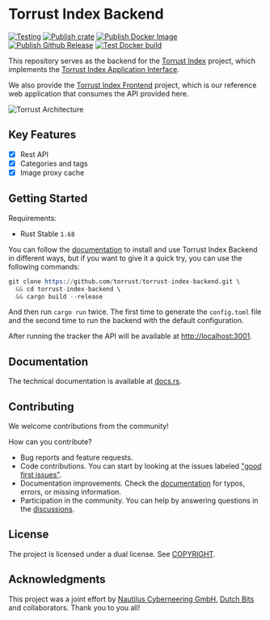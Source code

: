 # Torrust Index Backend

[![Testing](https://github.com/torrust/torrust-index-backend/actions/workflows/testing.yaml/badge.svg)](https://github.com/torrust/torrust-index-backend/actions/workflows/testing.yaml) [![Publish crate](https://github.com/torrust/torrust-index-backend/actions/workflows/publish_crate.yml/badge.svg)](https://github.com/torrust/torrust-index-backend/actions/workflows/publish_crate.yml) [![Publish Docker Image](https://github.com/torrust/torrust-index-backend/actions/workflows/publish_docker_image.yml/badge.svg)](https://github.com/torrust/torrust-index-backend/actions/workflows/publish_docker_image.yml) [![Publish Github Release](https://github.com/torrust/torrust-index-backend/actions/workflows/release.yml/badge.svg)](https://github.com/torrust/torrust-index-backend/actions/workflows/release.yml) [![Test Docker build](https://github.com/torrust/torrust-index-backend/actions/workflows/test_docker.yml/badge.svg)](https://github.com/torrust/torrust-index-backend/actions/workflows/test_docker.yml)

This repository serves as the backend for the [Torrust Index](https://github.com/torrust/torrust-index) project, which implements the [Torrust Index Application Interface](https://github.com/torrust/torrust-index-api-lib).

We also provide the [Torrust Index Frontend](https://github.com/torrust/torrust-index-frontend) project, which is our reference web application that consumes the API provided here.

![Torrust Architecture](https://raw.githubusercontent.com/torrust/.github/main/img/torrust-architecture.webp)

## Key Features

* [X] Rest API
* [X] Categories and tags
* [X] Image proxy cache

## Getting Started

Requirements:

* Rust Stable `1.68`

You can follow the [documentation](https://docs.rs/torrust-index-backend) to install and use Torrust Index Backend in different ways, but if you want to give it a quick try, you can use the following commands:

```s
git clone https://github.com/torrust/torrust-index-backend.git \
  && cd torrust-index-backend \
  && cargo build --release
```

And then run `cargo run` twice. The first time to generate the `config.toml` file and the second time to run the backend with the default configuration.

After running the tracker the API will be available at <http://localhost:3001>.

## Documentation

The technical documentation is available at [docs.rs](https://docs.rs/torrust-index-backend).

## Contributing

We welcome contributions from the community!

How can you contribute?

* Bug reports and feature requests.
* Code contributions. You can start by looking at the issues labeled ["good first issues"](https://github.com/torrust/torrust-index-backend/issues?q=is%3Aissue+is%3Aopen+label%3A%22good+first+issue%22).
* Documentation improvements. Check the [documentation](torrust-index-backend) for typos, errors, or missing information.
* Participation in the community. You can help by answering questions in the [discussions](https://github.com/torrust/torrust-index-backend/discussions).

## License

The project is licensed under a dual license. See [COPYRIGHT](./COPYRIGHT).

## Acknowledgments

This project was a joint effort by [Nautilus Cyberneering GmbH](https://nautilus-cyberneering.de/), [Dutch Bits](https://dutchbits.nl) and collaborators.  Thank you to you all!
